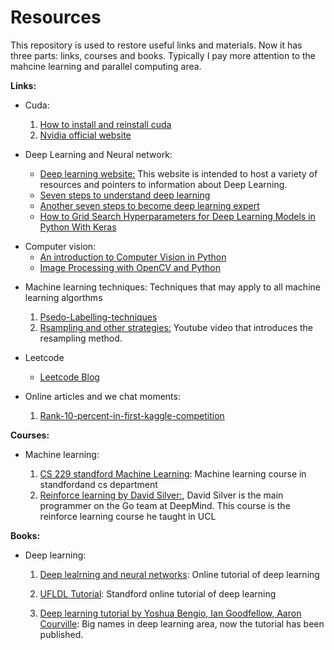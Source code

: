 # Resources

This repository is used to restore useful links and materials. Now it has three parts: links, courses and books. Typically I pay more attention to the mahcine learning and parallel computing area.

**Links:**

- Cuda:

  1) [How to install and reinstall cuda](http://www.cnblogs.com/mayi2010/p/5604586.html)
  2) [Nvidia official website](http://www.nvidia.com/page/home.html)
  
- Deep Learning and Neural network:
  - [Deep learning website:](http://deeplearning.net/) This website is intended to host a variety of resources and pointers to information about Deep Learning. 
  - [Seven steps to understand deep learning](http://www.kdnuggets.com/2016/01/seven-steps-deep-learning.html)
  - [Another seven steps to become deep learning expert](https://www.linkedin.com/pulse/7-steps-becoming-deep-learning-expert-ankit-agarwal)
  - [How to Grid Search Hyperparameters for Deep Learning Models in Python With Keras](https://machinelearningmastery.com/grid-search-hyperparameters-deep-learning-models-python-keras/)

* Computer vision:
  * [An introduction to Computer Vision in Python](https://alexlouden.com/posts/2016-computer-vision-on-strawberries.html)
  * [Image Processing with OpenCV and Python](http://funcvis.org/blog/?p=44)
  
- Machine learning techniques: Techniques that may apply to all machine learning algorthms
  1) [Psedo-Labelling-techniques](https://www.analyticsvidhya.com/blog/2017/09/pseudo-labelling-semi-supervised-learning-technique/)
  2) [Rsampling and other strategies:](https://www.youtube.com/watch?v=-Z1PaqYKC1w&t=299s) Youtube video that introduces the resampling method.

- Leetcode
  * [Leetcode Blog](http://www.cnblogs.com/grandyang/p/4606334.html)

- Online articles and we chat moments:
  1) [Rank-10-percent-in-first-kaggle-competition](https://dnc1994.com/2016/04/rank-10-percent-in-first-kaggle-competition/)

**Courses:**
- Machine learning:   

    1) [CS 229 standford Machine Learning](http://cs229.stanford.edu/): Machine learning course in standfordand cs department
    2) [Reinforce learning by David Silver:](http://http://www0.cs.ucl.ac.uk/staff/d.silver/web/Teaching.html), David Silver is the main programmer on the Go team at DeepMind. This course is the reinforce learning course he taught in UCL 

**Books:**
 - Deep learning:
   1) [Deep lealrning and neural networks](http://neuralnetworksanddeeplearning.com/): Online tutorial of deep learning
   
   2) [UFLDL Tutorial](http://deeplearning.stanford.edu/wiki/index.php/UFLDL_Tutorial): Standford online tutorial of deep learning
   
   3) [Deep learning tutorial by Yoshua Bengio, Ian Goodfellow, Aaron Courville](http://deeplearning.net/reading-list/tutorials/): Big names in deep learning area, now the tutorial has been published.

